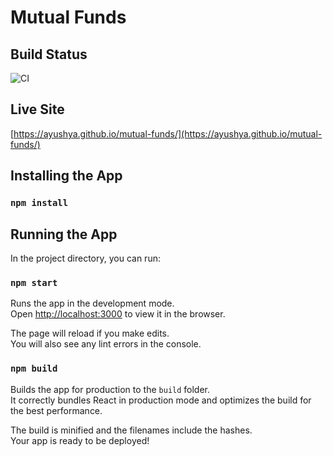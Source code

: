 # Mutual Funds

## Build Status
![CI](https://github.com/ayushya/mutual-funds/workflows/CI/badge.svg)

## Live Site
[https://ayushya.github.io/mutual-funds/](https://ayushya.github.io/mutual-funds/)

## Installing the App

### `npm install`

## Running the App

In the project directory, you can run:

### `npm start`

Runs the app in the development mode.<br />
Open [http://localhost:3000](http://localhost:3000) to view it in the browser.

The page will reload if you make edits.<br />
You will also see any lint errors in the console.


### `npm build`

Builds the app for production to the `build` folder.<br />
It correctly bundles React in production mode and optimizes the build for the best performance.

The build is minified and the filenames include the hashes.<br />
Your app is ready to be deployed!
